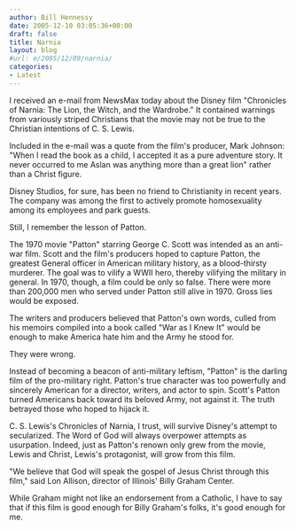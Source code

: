 ```yaml
---
author: Bill Hennessy
date: 2005-12-10 03:05:36+00:00
draft: false
title: Narnia
layout: blog
#url: e/2005/12/09/narnia/
categories:
- Latest
---
```


I received an e-mail from NewsMax today about the Disney film "Chronicles of Narnia: The Lion, the Witch, and the Wardrobe." It contained warnings from variously striped Christians that the movie may not be true to the Christian intentions of C. S. Lewis.




Included in the e-mail was a quote from the film's producer, Mark Johnson: "When I read the book as a child, I accepted it as a pure adventure story. It never occurred to me Aslan was anything more than a great lion" rather than a Christ figure.




Disney Studios, for sure, has been no friend to Christianity in recent years. The company was among the first to actively promote homosexuality among its employees and park guests.




Still, I remember the lesson of Patton.




The 1970 movie "Patton" starring George C. Scott was intended as an anti-war film. Scott and the film's producers hoped to capture Patton, the greatest General officer in American military history, as a blood-thirsty murderer. The goal was to vilify a WWII hero, thereby vilifying the military in general. In 1970, though, a film could be only so false. There were more than 200,000 men who served under Patton still alive in 1970. Gross lies would be exposed.




The writers and producers believed that Patton's own words, culled from his memoirs compiled into a book called "War as I Knew It" would be enough to make America hate him and the Army he stood for.




They were wrong.




Instead of becoming a beacon of anti-military leftism, "Patton" is the darling film of the pro-military right. Patton's true character was too powerfully and sincerely American for a director, writers, and actor to spin. Scott's Patton turned Americans back toward its beloved Army, not against it. The truth betrayed those who hoped to hijack it.




C. S. Lewis's Chronicles of Narnia, I trust, will survive Disney's attempt to secularized. The Word of God will always overpower attempts as usurpation. Indeed, just as Patton's renown only grew from the movie, Lewis and Christ, Lewis's protagonist, will grow from this film.




"We believe that God will speak the gospel of Jesus Christ through this film," said Lon Allison, director of Illinois' Billy Graham Center.




While Graham might not like an endorsement from a Catholic, I have to say that if this film is good enough for Billy Graham's folks, it's good enough for me.
